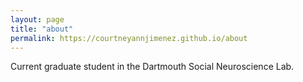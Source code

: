 ```yaml
---
layout: page
title: "about"
permalink: https://courtneyannjimenez.github.io/about
---
```


Current graduate student in the Dartmouth Social Neuroscience Lab. 
